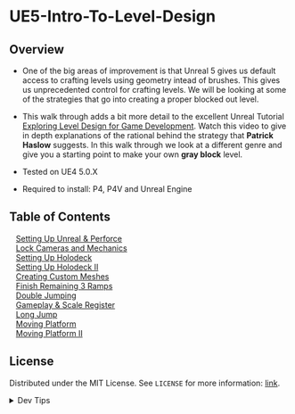 # UE5-Intro-To-Level-Design

<!-- OVERVIEW -->
## Overview
* One of the big areas of improvement is that Unreal 5 gives us default access to crafting levels using geometry intead of brushes.  This gives us unprecedented control for crafting levels. We will be looking at some of the strategies that go into creating a proper blocked out level.

* This walk through adds a bit more detail to the excellent Unreal Tutorial [Exploring Level Design for Game Development](https://dev.epicgames.com/community/learning/courses/rQ/exploring-level-design-for-game-development/EP6/unreal-engine-introduction-to-the-course).  Watch this video to give in depth explanations of the rational behind the strategy that **Patrick Haslow** suggests.  In this walk through we look at a different genre and give you a starting point to make your own **gray block** level.
  

* Tested on UE4 5.0.X
* Required to install: P4, P4V and Unreal Engine

<!-- TOC -->
## Table of Contents
<kbd></kbd> &nbsp;&nbsp; [Setting Up Unreal & Perforce](setting-up/README.md#user-content-setting-up-unreal--perforce) <br>
<kbd></kbd> &nbsp;&nbsp; [Lock Cameras and Mechanics](camera-mechanics/README.md#user-content-lock-cameras-and-mechanics) <br>
<kbd></kbd> &nbsp;&nbsp; [Setting Up Holodeck](holodeck/README.md#user-content-setting-up-holodeck) <br>
<kbd></kbd> &nbsp;&nbsp; [Setting Up Holodeck II](holodeck-ii/README.md#user-content-setting-up-holodeck-ii) <br>
<kbd></kbd> &nbsp;&nbsp; [Creating Custom Meshes](ramp/README.md#user-content-creating-custom-meshes) <br>
<kbd></kbd> &nbsp;&nbsp; [Finish Remaining 3 Ramps](ramps2/README.md#user-content-finish-remaining-3-ramps) <br>
<kbd></kbd> &nbsp;&nbsp; [Double Jumping](double-jump/README.md#user-content-double-jumping) <br>
<kbd></kbd> &nbsp;&nbsp; [Gameplay & Scale Register](gameplay-scale/README.md#user-content-gameplay--scale-register) <br>
<kbd></kbd> &nbsp;&nbsp; [Long Jump](long-jump/README.md#user-content-long-jump) <br>
<kbd></kbd> &nbsp;&nbsp; [Moving Platform](moving-platform/README.md#user-content-moving-platform) <br>
<kbd></kbd> &nbsp;&nbsp; [Moving Platform II](moving-platform-ii/README.md#user-content-moving-platform-ii) <br>


<!-- LICENSE -->
## License
Distributed under the MIT License. See `LICENSE` for more information: [link](LICENSE).


</p>
</details>
<details><summary>Dev Tips</summary>
make git m="add commit message"
</details>

